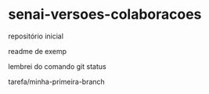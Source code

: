 # senai-versoes-colaboracoes
repositório inicial

readme de exemp



lembrei do comando git status

tarefa/minha-primeira-branch
